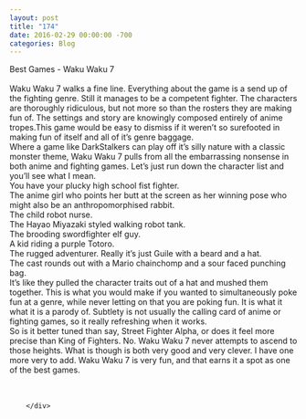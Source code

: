 ```yaml
---
layout: post
title: "174﻿"
date: 2016-02-29 00:00:00 -700
categories: Blog
---
```


<div class="blog-content">
				<div class="paragraph" style="text-align:left;"><span><span>Best Games - Waku Waku 7</span></span><br><span></span><br><span><span>Waku Waku 7 walks a fine line. Everything about the game is a send up of the fighting genre. Still it manages to be a competent fighter. The characters are thoroughly ridiculous, but not more so than the rosters they are making fun of. The settings and story are knowingly composed entirely of anime tropes.This game would be easy to dismiss if it weren&rsquo;t so surefooted in making fun of itself and all of it&rsquo;s genre baggage.</span></span><br><span></span><span><span>Where a game like DarkStalkers can play off it&rsquo;s silly nature with a classic monster theme, Waku Waku 7 pulls from all the embarrassing nonsense in both anime and fighting games. Let&rsquo;s just run down the character list and you&rsquo;ll see what I mean.</span></span><br><span></span><span><span>You have your plucky high school fist fighter.</span></span><br><span></span><span><span>The anime girl who points her butt at the screen as her winning pose who might also be an anthropomorphised rabbit.</span></span><br><span></span><span><span>The child robot nurse.</span></span><br><span></span><span><span>The Hayao Miyazaki styled walking robot tank.</span></span><br><span></span><span><span>The brooding swordfighter elf guy.</span></span><br><span></span><span><span>A kid riding a purple Totoro.</span></span><br><span></span><span><span>The rugged adventurer. Really it&rsquo;s just Guile with a beard and a hat.</span></span><br><span></span><span><span>The cast rounds out with a Mario chainchomp and a sour faced punching bag.</span></span><br><span></span><span><span>It&rsquo;s like they pulled the character traits out of a hat and mushed them together. This is what you would make if you wanted to simultaneously poke fun at a genre, while never letting on that you are poking fun. It is what it what it is a parody of. Subtlety is not usually the calling card of anime or fighting games, so it really refreshing when it works.</span></span><br><span></span><span><span>So is it better tuned than say, Street Fighter Alpha, or does it feel more precise than King of Fighters. No. Waku Waku 7 never attempts to ascend to those heights. What is though is both very good and very clever. I have one more very to add. Waku Waku 7 is very fun, and that earns it a spot as one of the best games. </span></span><br><span></span><br>&#8203;</div>

		</div>
        